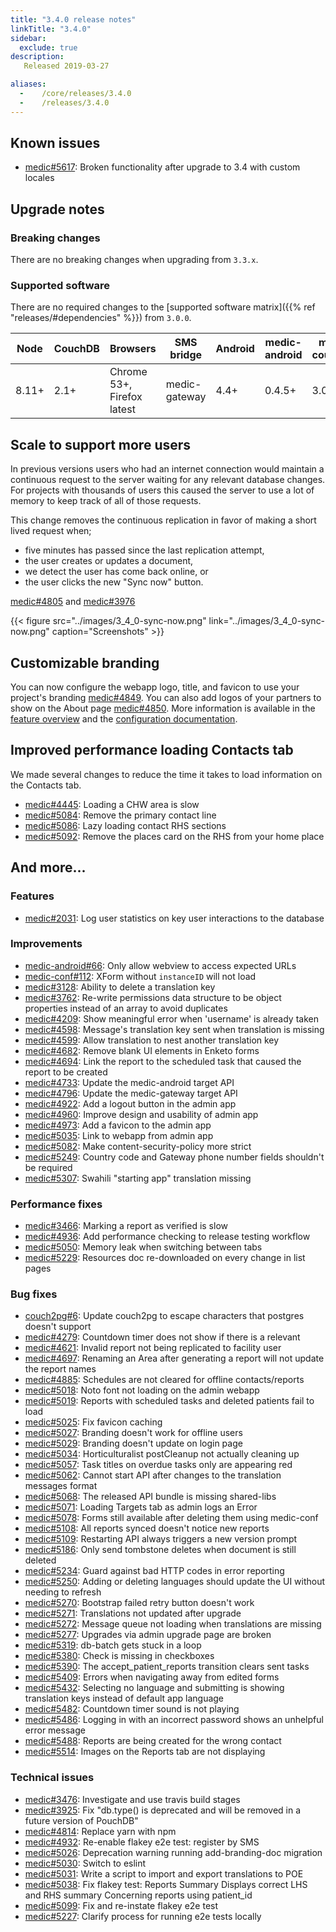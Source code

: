 ```yaml
---
title: "3.4.0 release notes"
linkTitle: "3.4.0"
sidebar:
  exclude: true
description:
   Released 2019-03-27

aliases:
  -    /core/releases/3.4.0
  -    /releases/3.4.0
---
```


## Known issues

- [medic#5617](https://github.com/medic/cht-core/issues/5617): Broken functionality after upgrade to 3.4 with custom locales

## Upgrade notes

### Breaking changes

There are no breaking changes when upgrading from `3.3.x`.

### Supported software

There are no required changes to the [supported software matrix]({{% ref "releases/#dependencies" %}})
 from `3.0.0`.

| Node | CouchDB | Browsers | SMS bridge | Android | medic-android | medic-couch2pg |
|----|----|----|----|----|----|---|
| 8.11+ | 2.1+ | Chrome 53+, Firefox latest | medic-gateway | 4.4+ | 0.4.5+ | 3.0+ |

## Scale to support more users

In previous versions users who had an internet connection would maintain a continuous request to the server waiting for any relevant database changes. For projects with thousands of users this caused the server to use a lot of memory to keep track of all of those requests.

This change removes the continuous replication in favor of making a short lived request when;

- five minutes has passed since the last replication attempt,
- the user creates or updates a document,
- we detect the user has come back online, or
- the user clicks the new "Sync now" button.

[medic#4805](https://github.com/medic/cht-core/issues/4805) and [medic#3976](https://github.com/medic/cht-core/issues/3976)

{{< figure src="../images/3_4_0-sync-now.png" link="../images/3_4_0-sync-now.png" caption="Screenshots" >}}

## Customizable branding

You can now configure the webapp logo, title, and favicon to use your project's branding [medic#4849](https://github.com/medic/cht-core/issues/4849). You can also add logos of your partners to show on the About page [medic#4850](https://github.com/medic/cht-core/issues/4850). More information is available in the [feature overview](/building/branding/application-graphics) and the [configuration documentation](https://docs.communityhealthtoolkit.org/apps/reference/resources/).

## Improved performance loading Contacts tab

We made several changes to reduce the time it takes to load information on the Contacts tab.

- [medic#4445](https://github.com/medic/cht-core/issues/4445): Loading a CHW area is slow
- [medic#5084](https://github.com/medic/cht-core/issues/5084): Remove the primary contact line
- [medic#5086](https://github.com/medic/cht-core/issues/5086): Lazy loading contact RHS sections
- [medic#5092](https://github.com/medic/cht-core/issues/5092): Remove the places card on the RHS from your home place

## And more...

### Features

- [medic#2031](https://github.com/medic/cht-core/issues/2031): Log user statistics on key user interactions to the database

### Improvements

- [medic-android#66](https://github.com/medic/cht-android/issues/66): Only allow webview to access expected URLs
- [medic-conf#112](https://github.com/medic/cht-conf/issues/112): XForm without `instanceID` will not load
- [medic#3128](https://github.com/medic/cht-core/issues/3128): Ability to delete a translation key
- [medic#3762](https://github.com/medic/cht-core/issues/3762): Re-write permissions data structure to be object properties instead of an array to avoid duplicates
- [medic#4209](https://github.com/medic/cht-core/issues/4209): Show meaningful error when 'username' is already taken
- [medic#4598](https://github.com/medic/cht-core/issues/4598): Message's translation key sent when translation is missing
- [medic#4599](https://github.com/medic/cht-core/issues/4599): Allow translation to nest another translation key
- [medic#4682](https://github.com/medic/cht-core/issues/4682): Remove blank UI elements in Enketo forms
- [medic#4694](https://github.com/medic/cht-core/issues/4694): Link the report to the scheduled task that caused the report to be created
- [medic#4733](https://github.com/medic/cht-core/issues/4733): Update the medic-android target API
- [medic#4796](https://github.com/medic/cht-core/issues/4796): Update the medic-gateway target API
- [medic#4922](https://github.com/medic/cht-core/issues/4922): Add a logout button in the admin app
- [medic#4960](https://github.com/medic/cht-core/issues/4960): Improve design and usability of admin app
- [medic#4973](https://github.com/medic/cht-core/issues/4973): Add a favicon to the admin app
- [medic#5035](https://github.com/medic/cht-core/issues/5035): Link to webapp from admin app
- [medic#5082](https://github.com/medic/cht-core/issues/5082): Make content-security-policy more strict
- [medic#5249](https://github.com/medic/cht-core/issues/5249): Country code and Gateway phone number fields shouldn't be required
- [medic#5307](https://github.com/medic/cht-core/issues/5307): Swahili "starting app" translation missing

### Performance fixes

- [medic#3466](https://github.com/medic/cht-core/issues/3466): Marking a report as verified is slow
- [medic#4936](https://github.com/medic/cht-core/issues/4936): Add performance checking to release testing workflow
- [medic#5050](https://github.com/medic/cht-core/issues/5050): Memory leak when switching between tabs
- [medic#5229](https://github.com/medic/cht-core/issues/5229): Resources doc re-downloaded on every change in list pages

### Bug fixes

- [couch2pg#6](https://github.com/medic/couch2pg/issues/6): Update couch2pg to escape characters that postgres doesn't support
- [medic#4279](https://github.com/medic/cht-core/issues/4279): Countdown timer does not show if there is a relevant
- [medic#4621](https://github.com/medic/cht-core/issues/4621): Invalid report not being replicated to facility user
- [medic#4697](https://github.com/medic/cht-core/issues/4697): Renaming an Area after generating a report will not update the report names
- [medic#4885](https://github.com/medic/cht-core/issues/4885): Schedules are not cleared for offline contacts/reports
- [medic#5018](https://github.com/medic/cht-core/issues/5018): Noto font not loading on the admin webapp
- [medic#5019](https://github.com/medic/cht-core/issues/5019): Reports with scheduled tasks and deleted patients fail to load
- [medic#5025](https://github.com/medic/cht-core/issues/5025): Fix favicon caching
- [medic#5027](https://github.com/medic/cht-core/issues/5027): Branding doesn't work for offline users
- [medic#5029](https://github.com/medic/cht-core/issues/5029): Branding doesn't update on login page
- [medic#5034](https://github.com/medic/cht-core/issues/5034): Horticulturalist postCleanup not actually cleaning up
- [medic#5057](https://github.com/medic/cht-core/issues/5057): Task titles on overdue tasks only are appearing red
- [medic#5062](https://github.com/medic/cht-core/issues/5062): Cannot start API after changes to the translation messages format
- [medic#5068](https://github.com/medic/cht-core/issues/5068): The released API bundle is missing shared-libs
- [medic#5071](https://github.com/medic/cht-core/issues/5071): Loading Targets tab as admin logs an Error
- [medic#5078](https://github.com/medic/cht-core/issues/5078): Forms still available after deleting them using medic-conf
- [medic#5108](https://github.com/medic/cht-core/issues/5108): All reports synced doesn't notice new reports
- [medic#5109](https://github.com/medic/cht-core/issues/5109): Restarting API always triggers a new version prompt
- [medic#5186](https://github.com/medic/cht-core/issues/5186): Only send tombstone deletes when document is still deleted
- [medic#5234](https://github.com/medic/cht-core/issues/5234): Guard against bad HTTP codes in error reporting
- [medic#5250](https://github.com/medic/cht-core/issues/5250): Adding or deleting languages should update the UI without needing to refresh
- [medic#5270](https://github.com/medic/cht-core/issues/5270): Bootstrap failed retry button doesn't work
- [medic#5271](https://github.com/medic/cht-core/issues/5271): Translations not updated after upgrade
- [medic#5272](https://github.com/medic/cht-core/issues/5272): Message queue not loading when translations are missing
- [medic#5277](https://github.com/medic/cht-core/issues/5277): Upgrades via admin upgrade page are broken
- [medic#5319](https://github.com/medic/cht-core/issues/5319): db-batch gets stuck in a loop
- [medic#5380](https://github.com/medic/cht-core/issues/5380): Check is missing in checkboxes
- [medic#5390](https://github.com/medic/cht-core/issues/5390): The accept_patient_reports transition clears sent tasks
- [medic#5409](https://github.com/medic/cht-core/issues/5409): Errors when navigating away from edited forms
- [medic#5432](https://github.com/medic/cht-core/issues/5432): Selecting no language and submitting is showing translation keys instead of default app language
- [medic#5482](https://github.com/medic/cht-core/issues/5482): Countdown timer sound is not playing
- [medic#5486](https://github.com/medic/cht-core/issues/5486): Logging in with an incorrect password shows an unhelpful error message
- [medic#5488](https://github.com/medic/cht-core/issues/5488): Reports are being created for the wrong contact
- [medic#5514](https://github.com/medic/cht-core/issues/5514): Images on the Reports tab are not displaying

### Technical issues

- [medic#3476](https://github.com/medic/cht-core/issues/3476): Investigate and use travis build stages
- [medic#3925](https://github.com/medic/cht-core/issues/3925): Fix "db.type() is deprecated and will be removed in a future version of PouchDB"
- [medic#4814](https://github.com/medic/cht-core/issues/4814): Replace yarn with npm
- [medic#4932](https://github.com/medic/cht-core/issues/4932): Re-enable flakey e2e test: register by SMS
- [medic#5026](https://github.com/medic/cht-core/issues/5026): Deprecation warning running add-branding-doc migration
- [medic#5030](https://github.com/medic/cht-core/issues/5030): Switch to eslint
- [medic#5031](https://github.com/medic/cht-core/issues/5031): Write a script to import and export translations to POE
- [medic#5038](https://github.com/medic/cht-core/issues/5038): Fix flakey test: Reports Summary Displays correct LHS and RHS summary Concerning reports using patient_id
- [medic#5099](https://github.com/medic/cht-core/issues/5099): Fix and re-instate flakey e2e test
- [medic#5227](https://github.com/medic/cht-core/issues/5227): Clarify process for running e2e tests locally
